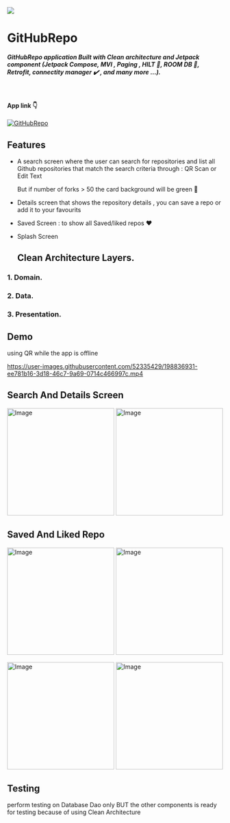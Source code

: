 
<img src="https://th.bing.com/th/id/OIP.Sfgbqcg35rCru0YB-IQwxgHaD4?pid=ImgDet&rs=1"/>

# GitHubRepo
 ***GitHubRepo application Built with Clean architecture and Jetpack component (Jetpack Compose, MVI , Paging
, HILT :syringe:, ROOM DB :floppy_disk:, Retrofit, connectity manager :heavy_check_mark: , and many more …).***

#### <br/><br/>App link 👇
[![GitHubRepo](https://img.shields.io/badge/GitHubRepo-APK-blue)](https://drive.google.com/file/d/1zbPTY0msP-Zw5cfziEOp94r7ndggIPaD/view?usp=share_link)


## Features

- A search screen where the user can search for repositories and list all Github repositories that match the search criteria through : 
QR Scan or Edit Text

    But if number of forks > 50 the card background will be green :green_heart:	

- Details screen that shows the repository details , you can save a repo or add it to your favourits

- Saved Screen : to show all Saved/liked repos  :heart: 
   
- Splash Screen

    ## Clean Architecture Layers.

### 1. Domain.
### 2. Data.
### 3. Presentation.

 
## Demo
using QR while the app is offline

https://user-images.githubusercontent.com/52335429/198836931-ee781b16-3d18-46c7-9a69-0714c466997c.mp4

## Search And Details Screen

<img src="https://user-images.githubusercontent.com/52335429/198837971-b0713e5f-30aa-4b06-8c8e-7f8519f96cec.jpeg" alt="Image" width="250" /> <img src="https://user-images.githubusercontent.com/52335429/198901535-662e49fc-2be3-4860-889b-2fd57a597974.jpg"  alt="Image" width="250" />

## Saved And Liked Repo

 
 <img src="https://user-images.githubusercontent.com/52335429/199008849-6b1822b5-50a2-4cc5-96e7-80a7dfcca2a9.jpg" alt="Image" width="250" />  <img src="https://user-images.githubusercontent.com/52335429/199008878-5bd1295a-9663-4512-8c9c-ce2b567ba3e4.jpg" alt="Image" width="250" />


<img src="https://user-images.githubusercontent.com/52335429/198901536-d949dc87-6a8c-4b07-9731-06c2c7e304a5.jpg "  alt="Image" width="250" /> <img src="https://user-images.githubusercontent.com/52335429/198901534-b06f89ad-d450-4b6c-beca-16dc12a0cc82.jpg" alt="Image" width="250" /> 

## Testing

perform testing on Database Dao only BUT the other components is ready for testing because of using Clean Architecture


